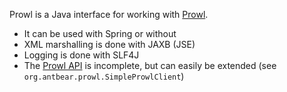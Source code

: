 Prowl is a Java interface for working with [Prowl](http://www.prowlapp.com).

- It can be used with Spring or without
- XML marshalling is done with JAXB (JSE)
- Logging is done with SLF4J
- The [Prowl API](http://www.prowlapp.com/api.php) is incomplete, but can easily be extended (see `org.antbear.prowl.SimpleProwlClient`)